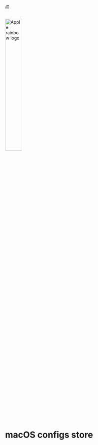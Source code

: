 ###### [🔙](../..)
<img src="https://upload.wikimedia.org/wikipedia/commons/thumb/8/84/Apple_Computer_Logo_rainbow.svg/1759px-Apple_Computer_Logo_rainbow.svg.png" alt="Apple rainbow logo" style="width: 33%;">

# macOS configs store
